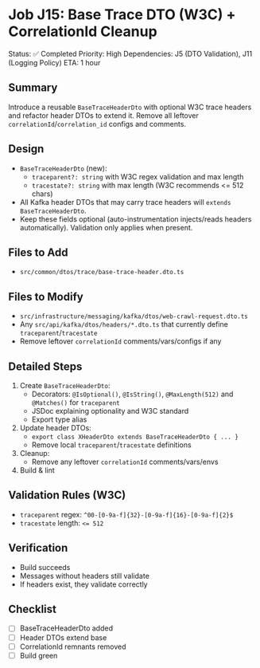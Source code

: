 # Job J15: Base Trace DTO (W3C) + CorrelationId Cleanup

Status: ✅ Completed
Priority: High
Dependencies: J5 (DTO Validation), J11 (Logging Policy)
ETA: 1 hour

## Summary
Introduce a reusable `BaseTraceHeaderDto` with optional W3C trace headers and refactor header DTOs to extend it. Remove all leftover `correlationId`/`correlation_id` configs and comments.

## Design
- `BaseTraceHeaderDto` (new):
  - `traceparent?: string` with W3C regex validation and max length
  - `tracestate?: string` with max length (W3C recommends <= 512 chars)
- All Kafka header DTOs that may carry trace headers will `extends BaseTraceHeaderDto`.
- Keep these fields optional (auto-instrumentation injects/reads headers automatically). Validation only applies when present.

## Files to Add
- `src/common/dtos/trace/base-trace-header.dto.ts`

## Files to Modify
- `src/infrastructure/messaging/kafka/dtos/web-crawl-request.dto.ts`
- Any `src/api/kafka/dtos/headers/*.dto.ts` that currently define `traceparent`/`tracestate`
- Remove leftover `correlationId` comments/vars/configs if any

## Detailed Steps
1. Create `BaseTraceHeaderDto`:
   - Decorators: `@IsOptional()`, `@IsString()`, `@MaxLength(512)` and `@Matches()` for `traceparent`
   - JSDoc explaining optionality and W3C standard
   - Export type alias
2. Update header DTOs:
   - `export class XHeaderDto extends BaseTraceHeaderDto { ... }`
   - Remove local `traceparent`/`tracestate` definitions
3. Cleanup:
   - Remove any leftover `correlationId` comments/vars/envs
4. Build & lint

## Validation Rules (W3C)
- `traceparent` regex: `^00-[0-9a-f]{32}-[0-9a-f]{16}-[0-9a-f]{2}$`
- `tracestate` length: `<= 512`

## Verification
- Build succeeds
- Messages without headers still validate
- If headers exist, they validate correctly

## Checklist
- [ ] BaseTraceHeaderDto added
- [ ] Header DTOs extend base
- [ ] CorrelationId remnants removed
- [ ] Build green
